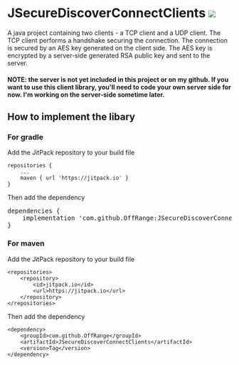 # JSecureDiscoverConnectClients [![](https://jitpack.io/v/OffRange/JSecureDiscoverConnectClients.svg)](https://jitpack.io/#OffRange/JSecureDiscoverConnectClients)

A java project containing two clients - a TCP client and a UDP client. The TCP client performs a handshake securing the connection.
The connection is secured by an AES key generated on the client side.
The AES key is encrypted by a server-side generated RSA public key and sent to the server.

#### NOTE: the server is not yet included in this project or on my github. If you want to use this client library, you'll need to code your own server side for now. I'm working on the server-side sometime later.

## How to implement the libary
### For gradle
Add the JitPack repository to your build file
```
repositories {
    ...
    maven { url 'https://jitpack.io' }
}
```

Then add the dependency

<pre>
dependencies {
    implementation 'com.github.OffRange:JSecureDiscoverConnectClients:<i>version</i>'
}
</pre>

### For maven
Add the JitPack repository to your build file
```
<repositories>
    <repository>
        <id>jitpack.io</id>
        <url>https://jitpack.io</url>
    </repository>
</repositories>
```

Then add the dependency

```
<dependency>
    <groupId>com.github.OffRange</groupId>
    <artifactId>JSecureDiscoverConnectClients</artifactId>
    <version>Tag</version>
</dependency>
```
